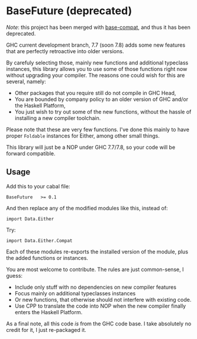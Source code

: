 BaseFuture (deprecated)
==========

_Note_: this project has been merged with [base-compat](https://github.com/sol/base-compat), and thus it has been deprecated.

GHC current development branch, 7.7 (soon 7.8) adds some new features that are perfectly retroactive into older versions.

By carefuly selecting those, mainly new functions and additional typeclass instances, this library allows you to
use some of those functions right now without upgrading your compiler. The reasons one could wish for this are several,
namely:

* Other packages that you require still do not compile in GHC Head,
* You are bounded by company policy to an older version of GHC and/or the Haskell Platform,
* You just wish to try out some of the new functions, without the hassle of installing a new compiler toolchain.

Please note that these are very few functions. I've done this mainly to have proper ```Foldable``` instances for Either,
among other small things.

This library will just be a NOP under GHC 7.7/7.8, so your code will be forward compatible.

Usage
-----

Add this to your cabal file:

```
BaseFuture   >= 0.1
```

And then replace any of the modified modules like this, instead of:

```
import Data.Either
```

Try:

```
import Data.Either.Compat
```

Each of these modules re-exports the installed version of the module, plus the added functions or instances.


You are most welcome to contribute. The rules are just common-sense, I guess:

* Include only stuff with no dependencies on new compiler features
* Focus mainly on additional typeclasses instances
* Or new functions, that otherwise should not interfere with existing code.
* Use CPP to translate the code into NOP when the new compiler finally enters the Haskell Platform.

As a final note, all this code _is_ from the GHC code base. I take absolutely no credit for it, I just re-packaged it.
